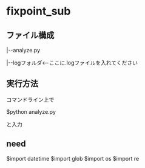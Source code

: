 # fixpoint_sub

## ファイル構成
|--analyze.py

|--logフォルダ<--ここに.logファイルを入れてください

## 実行方法
コマンドライン上で

$python analyze.py

と入力

## need
$import datetime
$import glob
$import os
$import re
